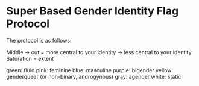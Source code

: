 # Super Based Gender Identity Flag Protocol

The protocol is as follows:

Middle -> out = more central to your identity -> less central to your identity.
Saturation = extent

green: fluid
pink: feminine
blue: masculine
purple: bigender
yellow: genderqueer (or non-binary, androgynous)
gray: agender
white: static